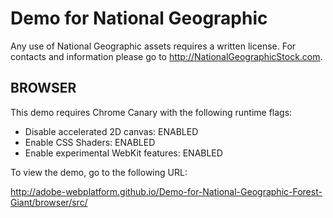 Demo for National Geographic
========================

Any use of National Geographic assets requires a written license. For contacts and information please go to http://NationalGeographicStock.com.

BROWSER
-------

This demo requires Chrome Canary with the following runtime flags:

* Disable accelerated 2D canvas: ENABLED
* Enable CSS Shaders: ENABLED
* Enable experimental WebKit features: ENABLED

To view the demo, go to the following URL:

http://adobe-webplatform.github.io/Demo-for-National-Geographic-Forest-Giant/browser/src/
